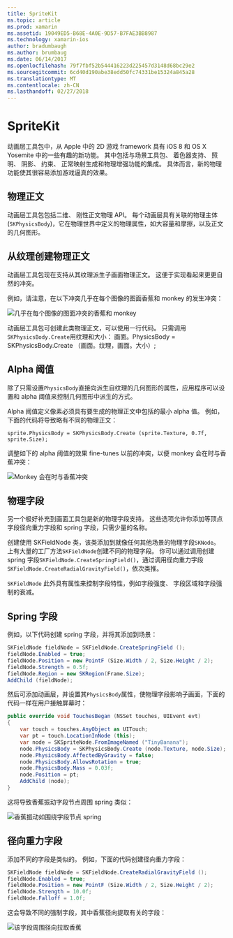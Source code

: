 ```yaml
---
title: SpriteKit
ms.topic: article
ms.prod: xamarin
ms.assetid: 19049ED5-B68E-4A0E-9D57-B7FAE3BB8987
ms.technology: xamarin-ios
author: bradumbaugh
ms.author: brumbaug
ms.date: 06/14/2017
ms.openlocfilehash: 79f7fbf52b544416223d225457d3148d68bc29e2
ms.sourcegitcommit: 6cd40d190abe38edd50fc74331be15324a845a28
ms.translationtype: MT
ms.contentlocale: zh-CN
ms.lasthandoff: 02/27/2018
---
```

# <a name="spritekit"></a>SpriteKit

动画层工具包中，从 Apple 中的 2D 游戏 framework 具有 iOS 8 和 OS X Yosemite 中的一些有趣的新功能。 其中包括与场景工具包、 着色器支持、 照明、 阴影、 约束、 正常映射生成和物理增强功能的集成。 具体而言，新的物理功能使其很容易添加游戏逼真的效果。

## <a name="physics-bodies"></a>物理正文

动画层工具包包括二维、 刚性正文物理 API。 每个动画层具有关联的物理主体 (`SKPhysicsBody`)，它在物理世界中定义的物理属性，如大容量和摩擦，以及正文的几何图形。

## <a name="creating-a-physics-body-from-a-texture"></a>从纹理创建物理正文
动画层工具包现在支持从其纹理派生子画面物理正文。 这便于实现看起来更更自然的冲突。

例如，请注意，在以下冲突几乎在每个图像的图面香蕉和 monkey 的发生冲突：
 
![](spritekit-images/image13.png "几乎在每个图像的图面冲突的香蕉和 monkey")

动画层工具包可创建此类物理正文，可以使用一行代码。 只需调用`SKPhysicsBody.Create`用纹理和大小： 画面。PhysicsBody = SKPhysicsBody.Create （画面。纹理，画面。大小）;

## <a name="alpha-threshold"></a>Alpha 阈值

除了只需设置`PhysicsBody`直接向派生自纹理的几何图形的属性，应用程序可以设置和 alpha 阈值来控制几何图形中派生的方式。 

Alpha 阈值定义像素必须具有要生成的物理正文中包括的最小 alpha 值。 例如，下面的代码将导致略有不同的物理正文：

```chsarp
sprite.PhysicsBody = SKPhysicsBody.Create (sprite.Texture, 0.7f, sprite.Size);
```

调整如下的 alpha 阈值的效果 fine-tunes 以前的冲突，以便 monkey 会在时与香蕉冲突：

![](spritekit-images/image14.png "Monkey 会在时与香蕉冲突")
 
## <a name="physics-fields"></a>物理字段

另一个极好补充到画面工具包是新的物理字段支持。 这些选项允许你添加等顶点字段径向重力字段和 spring 字段，只需少量的名称。

创建使用 SKFieldNode 类，该类添加到就像任何其他场景的物理字段`SKNode`。 上有大量的工厂方法`SKFieldNode`创建不同的物理字段。 你可以通过调用创建 spring 字段`SKFieldNode.CreateSpringField()`，通过调用径向重力字段`SKFieldNode.CreateRadialGravityField()`，依次类推。

`SKFieldNode` 此外具有属性来控制字段特性，例如字段强度、 字段区域和字段强制的衰减。

## <a name="spring-field"></a>Spring 字段

例如，以下代码创建 spring 字段，并将其添加到场景：

```csharp
SKFieldNode fieldNode = SKFieldNode.CreateSpringField ();
fieldNode.Enabled = true;
fieldNode.Position = new PointF (Size.Width / 2, Size.Height / 2);
fieldNode.Strength = 0.5f;
fieldNode.Region = new SKRegion(Frame.Size);
AddChild (fieldNode);
```

然后可添加动画层，并设置其`PhysicsBody`属性，使物理字段影响子画面，下面的代码一样在用户接触屏幕时：

```csharp
public override void TouchesBegan (NSSet touches, UIEvent evt)
{
    var touch = touches.AnyObject as UITouch;
    var pt = touch.LocationInNode (this);
    var node = SKSpriteNode.FromImageNamed ("TinyBanana");
    node.PhysicsBody = SKPhysicsBody.Create (node.Texture, node.Size);
    node.PhysicsBody.AffectedByGravity = false;
    node.PhysicsBody.AllowsRotation = true;
    node.PhysicsBody.Mass = 0.03f;
    node.Position = pt;
    AddChild (node);
}
```

这将导致香蕉振动字段节点周围 spring 类似：

![](spritekit-images/image15.png "香蕉振动如围绕字段节点 spring")
 
## <a name="radial-gravity-field"></a>径向重力字段

添加不同的字段是类似的。 例如，下面的代码创建径向重力字段：

```csharp
SKFieldNode fieldNode = SKFieldNode.CreateRadialGravityField ();
fieldNode.Enabled = true;
fieldNode.Position = new PointF (Size.Width / 2, Size.Height / 2);
fieldNode.Strength = 10.0f;
fieldNode.Falloff = 1.0f;
```

这会导致不同的强制字段，其中香蕉径向提取有关的字段：

![](spritekit-images/image16.png "该字段周围径向拉取香蕉")
